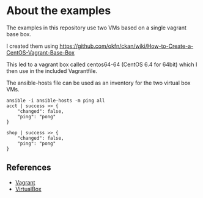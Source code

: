 About the examples
==================

The examples in this repository use two VMs based on a single vagrant
base box.

I created them using
https://github.com/okfn/ckan/wiki/How-to-Create-a-CentOS-Vagrant-Base-Box

This led to a vagrant box called centos64-64 (CentOS 6.4 for 64bit) 
which I then use in the included Vagrantfile. 

The ansible-hosts file can be used as an inventory for the two virtual box
VMs.

```
ansible -i ansible-hosts -m ping all 
acct | success >> {
    "changed": false, 
    "ping": "pong"
}

shop | success >> {
    "changed": false, 
    "ping": "pong"
}
```

References
----------
* [Vagrant](http://vagrantup.com/)
* [VirtualBox](http://www.virtualbox.org)
